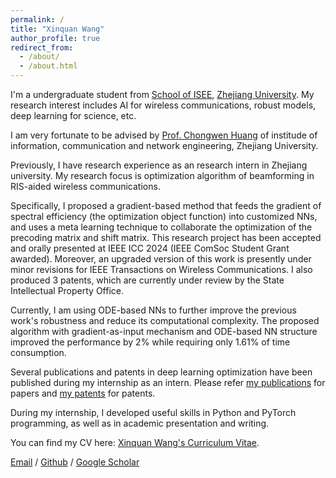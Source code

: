 ```yaml
---
permalink: /
title: "Xinquan Wang"
author_profile: true
redirect_from: 
  - /about/
  - /about.html
---
```

I'm a undergraduate student from [School of ISEE](http://www.isee.zju.edu.cn/), [Zhejiang University](https://www.zju.edu.cn/). My research interest includes AI for wireless communications, robust models, deep learning for science, etc.

I am very fortunate to be advised by [Prof. Chongwen Huang](https://www.researchgate.net/profile/Huang-Chongwen/stats) of institude of information, communication and network engineering, Zhejiang University.

Previously, I have research experience as an research intern in Zhejiang university. My research focus is optimization algorithm of beamforming in RIS-aided wireless communications.

Specifically, I proposed a gradient-based method that feeds the gradient of spectral efficiency (the optimization object function) into customized NNs, and uses a meta learning technique to collaborate the optimization of the precoding matrix and shift matrix. This research project has been accepted and orally presented at IEEE ICC 2024 (IEEE ComSoc Student Grant awarded). Moreover, an upgraded version of this work is presently under minor revisions for IEEE Transactions on Wireless Communications. I also produced 3 patents, which are currently under review by the State Intellectual Property Office.

Currently, I am using ODE-based NNs to further improve the previous work's robustness and reduce its computational complexity. The proposed algorithm with gradient-as-input mechanism and ODE-based NN structure improved the performance by 2% while requiring only 1.61% of time consumption. 

Several publications and patents in deep learning optimization have been published during my internship as an intern. Please refer [my publications](https://tp1000d.github.io/XWang/publications/) for papers and [my patents](https://tp1000d.github.io/XWang/patents/) for patents.

During my internship, I developed useful skills in Python and PyTorch programming, as well as in academic presentation and writing.

You can find my CV here: [Xinquan Wang's Curriculum Vitae](https://github.com/tp1000d/XWang/blob/master/assets/cv_Xinquan_Wang_ZJU.pdf).

[Email](mailto:wangxinquan@zju.edu.cn) / [Github](https://github.com/tp1000d) /  [Google Scholar](https://scholar.google.com/citations?user=uvIxTL8AAAAJ)

